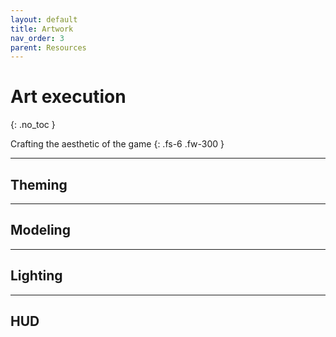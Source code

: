 ```yaml
---
layout: default
title: Artwork
nav_order: 3
parent: Resources
---
```


# Art execution
{: .no_toc }

Crafting the aesthetic of the game
{: .fs-6 .fw-300 }

---

## Theming

---

## Modeling

---

## Lighting

---

## HUD